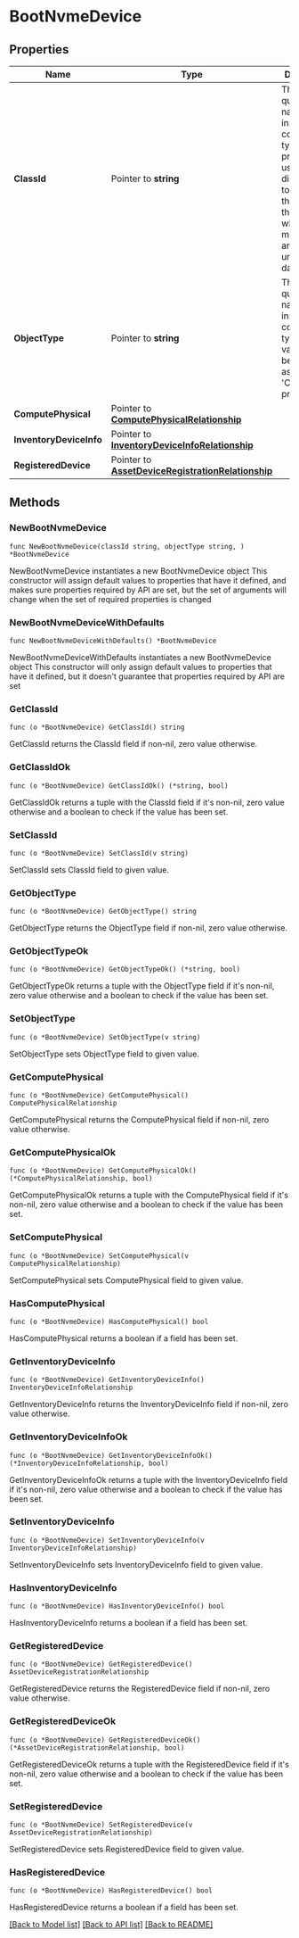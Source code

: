 # BootNvmeDevice

## Properties

Name | Type | Description | Notes
------------ | ------------- | ------------- | -------------
**ClassId** | Pointer to **string** | The fully-qualified name of the instantiated, concrete type. This property is used as a discriminator to identify the type of the payload when marshaling and unmarshaling data. | [default to "boot.NvmeDevice"]
**ObjectType** | Pointer to **string** | The fully-qualified name of the instantiated, concrete type. The value should be the same as the &#39;ClassId&#39; property. | [default to "boot.NvmeDevice"]
**ComputePhysical** | Pointer to [**ComputePhysicalRelationship**](ComputePhysicalRelationship.md) |  | [optional] 
**InventoryDeviceInfo** | Pointer to [**InventoryDeviceInfoRelationship**](InventoryDeviceInfoRelationship.md) |  | [optional] 
**RegisteredDevice** | Pointer to [**AssetDeviceRegistrationRelationship**](AssetDeviceRegistrationRelationship.md) |  | [optional] 

## Methods

### NewBootNvmeDevice

`func NewBootNvmeDevice(classId string, objectType string, ) *BootNvmeDevice`

NewBootNvmeDevice instantiates a new BootNvmeDevice object
This constructor will assign default values to properties that have it defined,
and makes sure properties required by API are set, but the set of arguments
will change when the set of required properties is changed

### NewBootNvmeDeviceWithDefaults

`func NewBootNvmeDeviceWithDefaults() *BootNvmeDevice`

NewBootNvmeDeviceWithDefaults instantiates a new BootNvmeDevice object
This constructor will only assign default values to properties that have it defined,
but it doesn't guarantee that properties required by API are set

### GetClassId

`func (o *BootNvmeDevice) GetClassId() string`

GetClassId returns the ClassId field if non-nil, zero value otherwise.

### GetClassIdOk

`func (o *BootNvmeDevice) GetClassIdOk() (*string, bool)`

GetClassIdOk returns a tuple with the ClassId field if it's non-nil, zero value otherwise
and a boolean to check if the value has been set.

### SetClassId

`func (o *BootNvmeDevice) SetClassId(v string)`

SetClassId sets ClassId field to given value.


### GetObjectType

`func (o *BootNvmeDevice) GetObjectType() string`

GetObjectType returns the ObjectType field if non-nil, zero value otherwise.

### GetObjectTypeOk

`func (o *BootNvmeDevice) GetObjectTypeOk() (*string, bool)`

GetObjectTypeOk returns a tuple with the ObjectType field if it's non-nil, zero value otherwise
and a boolean to check if the value has been set.

### SetObjectType

`func (o *BootNvmeDevice) SetObjectType(v string)`

SetObjectType sets ObjectType field to given value.


### GetComputePhysical

`func (o *BootNvmeDevice) GetComputePhysical() ComputePhysicalRelationship`

GetComputePhysical returns the ComputePhysical field if non-nil, zero value otherwise.

### GetComputePhysicalOk

`func (o *BootNvmeDevice) GetComputePhysicalOk() (*ComputePhysicalRelationship, bool)`

GetComputePhysicalOk returns a tuple with the ComputePhysical field if it's non-nil, zero value otherwise
and a boolean to check if the value has been set.

### SetComputePhysical

`func (o *BootNvmeDevice) SetComputePhysical(v ComputePhysicalRelationship)`

SetComputePhysical sets ComputePhysical field to given value.

### HasComputePhysical

`func (o *BootNvmeDevice) HasComputePhysical() bool`

HasComputePhysical returns a boolean if a field has been set.

### GetInventoryDeviceInfo

`func (o *BootNvmeDevice) GetInventoryDeviceInfo() InventoryDeviceInfoRelationship`

GetInventoryDeviceInfo returns the InventoryDeviceInfo field if non-nil, zero value otherwise.

### GetInventoryDeviceInfoOk

`func (o *BootNvmeDevice) GetInventoryDeviceInfoOk() (*InventoryDeviceInfoRelationship, bool)`

GetInventoryDeviceInfoOk returns a tuple with the InventoryDeviceInfo field if it's non-nil, zero value otherwise
and a boolean to check if the value has been set.

### SetInventoryDeviceInfo

`func (o *BootNvmeDevice) SetInventoryDeviceInfo(v InventoryDeviceInfoRelationship)`

SetInventoryDeviceInfo sets InventoryDeviceInfo field to given value.

### HasInventoryDeviceInfo

`func (o *BootNvmeDevice) HasInventoryDeviceInfo() bool`

HasInventoryDeviceInfo returns a boolean if a field has been set.

### GetRegisteredDevice

`func (o *BootNvmeDevice) GetRegisteredDevice() AssetDeviceRegistrationRelationship`

GetRegisteredDevice returns the RegisteredDevice field if non-nil, zero value otherwise.

### GetRegisteredDeviceOk

`func (o *BootNvmeDevice) GetRegisteredDeviceOk() (*AssetDeviceRegistrationRelationship, bool)`

GetRegisteredDeviceOk returns a tuple with the RegisteredDevice field if it's non-nil, zero value otherwise
and a boolean to check if the value has been set.

### SetRegisteredDevice

`func (o *BootNvmeDevice) SetRegisteredDevice(v AssetDeviceRegistrationRelationship)`

SetRegisteredDevice sets RegisteredDevice field to given value.

### HasRegisteredDevice

`func (o *BootNvmeDevice) HasRegisteredDevice() bool`

HasRegisteredDevice returns a boolean if a field has been set.


[[Back to Model list]](../README.md#documentation-for-models) [[Back to API list]](../README.md#documentation-for-api-endpoints) [[Back to README]](../README.md)


